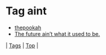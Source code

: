 <!--
title: Tag aint
date: 2020-06-28T15:26:58.788Z
tags:
-->
# Tag aint

 * [thepookah](152721629319.md)
 * [The future ain’t what it used to be.](72443182567.md)

| [Tags](tags.md) | [Top](index.md) |
